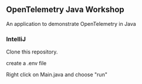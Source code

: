 ## OpenTelemetry Java Workshop

An application to demonstrate OpenTelemetry in Java

### IntelliJ

Clone this repository.

create a .env file

Right click on Main.java and choose "run"